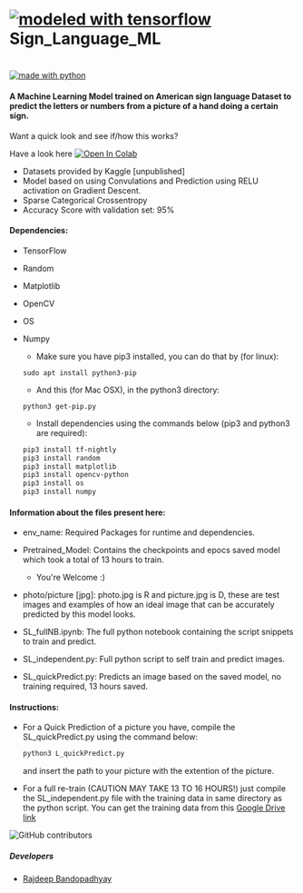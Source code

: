 #                 [![modeled with tensorflow](https://drive.google.com/uc?authuser=0&id=1Vfwy9Cb3KF_ATWPIeifcP_L286EUf0_3&export=download)](https://www.tensorflow.org/) Sign_Language_ML

#                  

[![made with python](https://forthebadge.com/images/badges/made-with-python.svg)](https://www.python.org)



#### A Machine Learning Model trained on American sign language Dataset to predict the letters or numbers from a picture of a hand doing a certain sign.

Want a quick look and see if/how this works?

Have a look here [![Open In Colab](https://colab.research.google.com/assets/colab-badge.svg)](https://colab.research.google.com/drive/1EMvokUcPU1LJ8SvsWKLiEk9whFvVUWi3)




- Datasets provided by Kaggle [unpublished]
- Model based on using Convulations and Prediction using RELU activation on Gradient Descent.
- Sparse Categorical Crossentropy
- Accuracy Score with validation set: 95%

#### Dependencies: 
- TensorFlow
- Random
- Matplotlib
- OpenCV
- OS
- Numpy

    + Make sure you have pip3 installed, you can do that by (for linux):
    ```
    sudo apt install python3-pip
    ```

    + And this (for Mac OSX), in the python3 directory:
    ```
    python3 get-pip.py
    ```

    + Install dependencies using the commands below (pip3 and python3 are required):

    ```bash
    pip3 install tf-nightly
    pip3 install random
    pip3 install matplotlib
    pip3 install opencv-python
    pip3 install os
    pip3 install numpy
    ```

#### Information about the files present here:

- env_name: Required Packages for runtime and dependencies.

- Pretrained_Model: Contains the checkpoints and epocs saved model which took a total of 13 hours to train. 
    + You're Welcome :)

- photo/picture [jpg]: photo.jpg is R and picture.jpg is D, these are test images and examples of how an ideal image    that can be accurately predicted by this model looks.

- SL_fullNB.ipynb: The full python notebook containing the script snippets to train and predict.

- SL_independent.py: Full python script to self train and predict images.

- SL_quickPredict.py: Predicts an image based on the saved model, no training required, 13 hours saved. 



#### Instructions:

  + For a Quick Prediction of a picture you have, compile the SL_quickPredict.py using the command below:
     
     ```bash
     python3 L_quickPredict.py
     ```
    and insert the path to your picture with the extention of the picture.

  + For a full re-train (CAUTION MAY TAKE 13 TO 16 HOURS!) just compile the SL_independent.py file with the training    data in same directory as the python script.
    You can get the training data from this [Google Drive link](https://drive.google.com/open?id=1apmXyY8OQx68b4-2G9Mttgrml7bldWfq)


![GitHub contributors](https://img.shields.io/github/contributors/mareep-raljodid/SignLanguage_ML?style=for-the-badge)

##### Developers
- [Rajdeep Bandopadhyay](https://github.com/mareep-raljodid)


